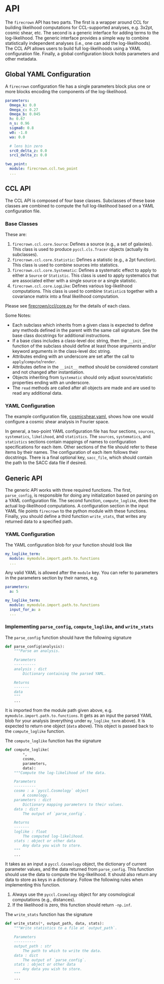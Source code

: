 # API

The `firecrown` API has two parts. The first is a wrapper around CCL for building
likelihood computations for CCL-supported analyses, e.g. 3x2pt, cosmic shear,
etc. The second is a generic interface for adding terms to the log-likelihood.
The generic interface provides a simple way to combine statistically
independent analyses (i.e., one can add the log-likelihoods). The CCL API
allows users to build full log-likelihoods using a YAML configuration file.
Finally, a global configuration block holds parameters and other metadata.

## Global YAML Configuration

A `firecrown` configuration file has a single parameters block plus one or more
blocks encoding the components of the log-likelihood.

```YAML
parameters:
  Omega_k: 0.0
  Omega_c: 0.27
  Omega_b: 0.045
  h: 0.67
  n_s: 0.96
  sigma8: 0.8
  w0: -1.0
  wa: 0.0

  # lens bin zero
  src0_delta_z: 0.0
  src1_delta_z: 0.0

two_point:
  module: firecrown.ccl.two_point
  ...
```

## CCL API

The CCL API is composed of four base classes. Subclasses of these base classes
are combined to compute the full log-likelihood based on a YAML configuration
file.

### Base Classes

These are:

1. `firecrown.ccl.core.Source`: Defines a source (e.g., a set of galaxies).
  This class is used to produce `pyccl.cls.Tracer` objects (actually its
  subclasses).
2. `firecrown.ccl.core.Statistic`: Defines a statistic (e.g., a 2pt function).
  This class is used to combine sources into statistics.
3. `firecrown.ccl.core.Systematic`: Defines a systematic effect to apply to
  either a `Source` or `Statistic`. This class is used to apply systematics
  that are associated either with a single source or a single statistic.
4. `firecrown.ccl.core.LogLike`: Defines various log-likelihood computations.
  This class is used to combine `Statistic`s together with a covariance matrix
  into a final likelihood computation.

Please see [firecrown/ccl/core.py](firecrown/ccl/core.py) for the details of
each class.

Some Notes:

 - Each subclass which inherits from a given class is expected to define any
   methods defined in the parent with the same call signature. See the base
   class docstrings for additional instructions.
 - If a base class includes a class-level doc string, then
   the `__init__` function of the subclass should define at least those
   arguments and/or keyword arguments in the class-level doc string.
 - Attributes ending with an underscore are set after the call to
   `apply`/`compute`/`render`.
 - Attributes define in the `__init__` method should be considered constant
   and not changed after instantiation.
 - Objects inheriting from `Systematic` should only adjust source/statistic
   properties ending with an underscore.
 - The `read` methods are called after all objects are made and are used to
   read any additional data.   

### YAML Configuration

The example configuration file, [cosmicshear.yaml](examples/cosmicshear.yaml),
shows how one would configure a cosmic shear analysis in Fourier space.

In general, a two-point YAML configuration file has four sections, `sources`,
`systematics`, `likelihood`, and `statistics`. The `sources`, `systematics`,
and `statistics` sections contain mappings of names to configuration
specifications for each item. Other sections of the file should refer to
these items by their names. The configuration of each item follows their
docstrings. There is a final optional key, `sacc_file`, which should contain
the path to the SACC data file if desired.

## Generic API

The generic API works with three required functions. The first, `parse_config`, is
responsible for doing any initialization based on parsing on a YAML
configuration file. The second function, `compute_loglike`, does the actual
log-likelihood computations. A configuration section in the input
YAML file points `firecrown` to the python module with these functions. Finally,
you should define a third function `write_stats`, that writes any returned data
to a specified path.

### YAML Configuration

The YAML configuration blob for your function should look like

```YAML
my_loglike_term:
  module: mymodule.import.path.to.functions
  ...
```

Any valid YAML is allowed after the `module` key. You can refer to parameters
in the parameters section by their names, e.g.

```YAML
parameters:
  a: 5

my_loglike_term:
  module: mymodule.import.path.to.functions
  input_for_a: a
  ...
```

### Implementing `parse_config`, `compute_loglike`, and `write_stats`

The `parse_config` function should have the following signature

```python
def parse_config(analysis):
    """Parse an analysis.

    Parameters
    ----------
    analysis : dict
        Dictionary containing the parsed YAML.

    Returns
    -------
    data
    """
    ...
```

It is imported from the module path given above, e.g.
`mymodule.import.path.to.functions`. It gets as an input the parsed YAML blob
for your analysis (everything under `my_loglike_term` above). It is expected
to return one object (`data` above). This object is passed back to the
`compute_loglike` function.

The `compute_loglike` function has the signature

```python
def compute_loglike(
        *,
        cosmo,
        parameters,
        data):
    """Compute the log-likelihood of the data.

    Parameters
    ----------
    cosmo : a `pyccl.Cosmology` object
        A cosmology.
    parameters : dict
        Dictionary mapping parameters to their values.
    data : dict
        The output of `parse_config`.

    Returns
    -------
    loglike : float
        The computed log-likelihood.
    stats : object or other data
        Any data you wish to store.
    """
    ...
```

It takes as an input a `pyccl.Cosmology` object, the dictionary of current
parameter values, and the data returned from `parse_config`. This function
should use the data to compute the log-likelihood. It should
also return any data to store as keys in a dictionary. Follow the following rules
when implementing this function.

1. Always use the `pyccl.Cosmology` object for any cosmological computations (e.g., distances).
2. If the likelihood is zero, this function should return `-np.inf`.

The `write_stats` function has the signature

```python
def write_stats(*, output_path, data, stats):
    """Write statistics to a file at `output_path`.

    Parameters
    ----------
    output_path : str
        The path to which to write the data.
    data : dict
        The output of `parse_config`.
    stats : object or other data
        Any data you wish to store.
    """
    ...
```
